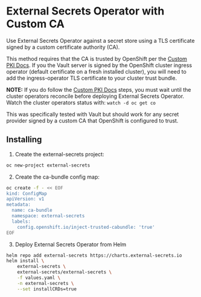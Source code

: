 # External Secrets Operator with Custom CA

Use External Secrets Operator against a secret store using a TLS certificate
signed by a custom certificate authority (CA).

This method requires that the CA is trusted by OpenShift per the
[Custom PKI Docs]. If you the Vault server is signed by the OpenShift cluster
ingress operator (default certificate on a fresh installed cluster), you will
need to add the ingress-operator TLS certificate to your cluster trust bundle.

**NOTE:** If you do follow the [Custom PKI Docs] steps, you must wait until the
cluster operators reconcile before deploying External Secrets Operator. Watch
the cluster operators status with: `watch -d oc get co`

This was specifically tested with Vault but should work for any secret provider
signed by a custom CA that OpenShift is configured to trust.

## Installing

1. Create the external-secrets project:
```bash
oc new-project external-secrets
```

2. Create the ca-bundle config map:
```bash
oc create -f - << EOF
kind: ConfigMap
apiVersion: v1
metadata:
  name: ca-bundle
  namespace: external-secrets
  labels:
    config.openshift.io/inject-trusted-cabundle: 'true'
EOF
```

3. Deploy External Secrets Operator from Helm
```bash
helm repo add external-secrets https://charts.external-secrets.io
helm install \
    external-secrets \
    external-secrets/external-secrets \
    -f values.yaml \
    -n external-secrets \
    --set installCRDs=true
```

[Custom PKI Docs]: https://docs.openshift.com/container-platform/latest/networking/configuring-a-custom-pki.html
